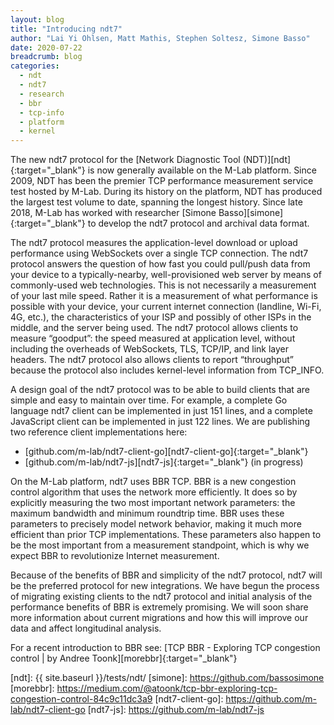 ```yaml
---
layout: blog
title: "Introducing ndt7"
author: "Lai Yi Ohlsen, Matt Mathis, Stephen Soltesz, Simone Basso"
date: 2020-07-22
breadcrumb: blog
categories:
  - ndt
  - ndt7
  - research
  - bbr
  - tcp-info
  - platform
  - kernel
---
```


The new ndt7 protocol for the [Network Diagnostic Tool
(NDT)][ndt]{:target="_blank"} is now generally available on the M-Lab
platform. Since 2009, NDT has been the premier TCP performance measurement
service test hosted by M-Lab. During its history on the platform, NDT has
produced the largest test volume to date, spanning the longest history. Since
late 2018, M-Lab has worked with researcher [Simone
Basso][simone]{:target="_blank"} to develop the ndt7 protocol and archival
data format.<!--more-->

The ndt7 protocol measures the application-level download or upload
performance using WebSockets over a single TCP connection. The ndt7 protocol
answers the question of how fast you could pull/push data from your device to
a typically-nearby, well-provisioned web server by means of commonly-used web
technologies. This is not necessarily a measurement of your last mile speed.
Rather it is a measurement of what performance is possible with your device,
your current internet connection (landline, Wi-Fi, 4G, etc.), the
characteristics of your ISP and possibly of other ISPs in the middle, and the
server being used. The ndt7 protocol allows clients to measure “goodput”: the
speed measured at application level, without including the overheads of
WebSockets, TLS, TCP/IP, and link layer headers. The ndt7 protocol also
allows clients to report “throughput” because the protocol also includes
kernel-level information from TCP_INFO.

A design goal of the ndt7 protocol was to be able to build clients that are
simple and easy to maintain over time. For example, a complete Go language
ndt7 client can be implemented in just 151 lines, and a complete JavaScript
client can be implemented in just 122 lines. We are publishing two reference
client implementations here:

* [github.com/m-lab/ndt7-client-go][ndt7-client-go]{:target="_blank"}
* [github.com/m-lab/ndt7-js][ndt7-js]{:target="_blank"} (in progress)

On the M-Lab platform, ndt7 uses BBR TCP. BBR is a new congestion control
algorithm that uses the network more efficiently. It does so by explicitly
measuring the two most important network parameters: the maximum bandwidth
and minimum roundtrip time. BBR uses these parameters to precisely model
network behavior, making it much more efficient than prior TCP
implementations. These parameters also happen to be the most important from a
measurement standpoint, which is why we expect BBR to revolutionize Internet
measurement.

Because of the benefits of BBR and simplicity of the ndt7 protocol, ndt7 will
be the preferred protocol for new integrations. We have begun the process of
migrating existing clients to the ndt7 protocol and initial analysis of the
performance benefits of BBR is extremely promising. We will soon share more
information about current migrations and how this will improve our data and
affect longitudinal analysis.

For a recent introduction to BBR see: [TCP BBR - Exploring TCP congestion
control | by Andree Toonk][morebbr]{:target="_blank"}

[ndt]: {{ site.baseurl }}/tests/ndt/
[simone]: https://github.com/bassosimone
[morebbr]: https://medium.com/@atoonk/tcp-bbr-exploring-tcp-congestion-control-84c9c11dc3a9
[ndt7-client-go]: https://github.com/m-lab/ndt7-client-go
[ndt7-js]: https://github.com/m-lab/ndt7-js
